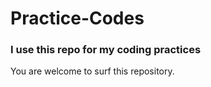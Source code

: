 # Practice-Codes

### I use this repo for my coding practices

You are welcome to surf this repository. 